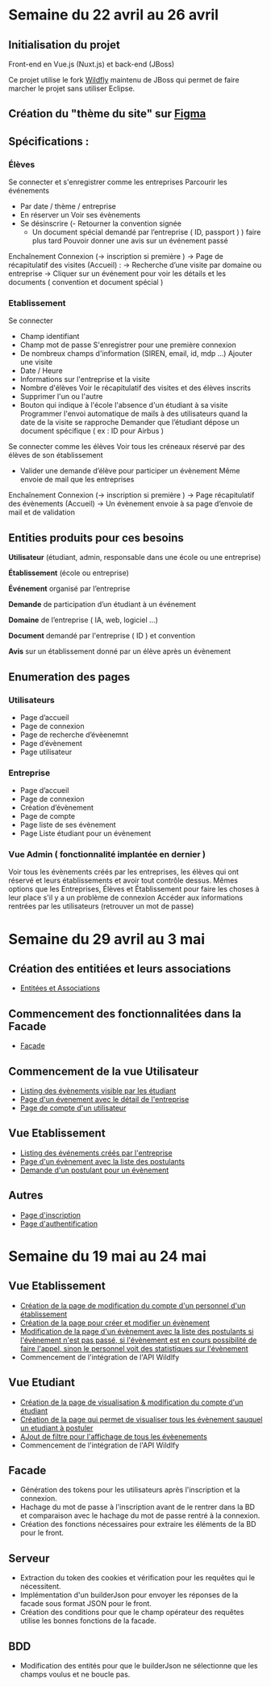 # Semaine du 22 avril au 26 avril

## Initialisation du projet 

Front-end en Vue.js (Nuxt.js) et back-end (JBoss)

Ce projet utilise le fork [Wildfly](https://github.com/wildfly/wildfly) maintenu de JBoss qui permet de faire marcher le projet sans utiliser Eclipse.

## Création du "thème du site" sur [Figma](https://www.figma.com/file/HR0hwzph2oeCbt7P2aPQkL/appli_web?type=design&node-id=0%3A1&mode=design&t=iQpcZF4FbKFyWKLn-1)

## Spécifications : 

### Élèves 

Se connecter et s'enregistrer comme les entreprises
Parcourir les événements
- Par date / thème / entreprise
- En réserver un
Voir ses évènements
- Se désinscrire
(- Retourner la convention signée
	- Un document spécial demandé par l’entreprise ( ID, passport ) ) faire plus tard
Pouvoir donner une avis sur un événement passé

Enchaînement
Connexion (→ inscription si première ) →  Page de récapitulatif des visites (Accueil) :
→ Recherche d’une visite par domaine ou entreprise
→ Cliquer sur un événement pour voir les détails et les documents ( convention et document spécial )


### Etablissement


Se connecter
- Champ identifiant
- Champ mot de passe
S'enregistrer pour une première connexion
- De nombreux champs d'information (SIREN, email, id, mdp ...)
Ajouter une visite
- Date / Heure
- Informations sur l'entreprise et la visite
- Nombre d'élèves
Voir le récapitulatif des visites et des élèves inscrits
- Supprimer l'un ou l'autre
- Bouton qui indique à l'école l'absence d'un étudiant à sa visite
Programmer l'envoi automatique de mails à des utilisateurs quand la date de la visite se rapproche
Demander que l’étudiant dépose un document spécifique ( ex : ID pour Airbus )

Se connecter comme les élèves
Voir tous les créneaux réservé par des élèves de son établissement
- Valider une demande d’élève pour participer un évènement
Même envoie de mail que les entreprises

Enchaînement 
Connexion (→ inscription si première ) → Page récapitulatif des évènements  (Accueil)
→ Un évènement envoie à sa page d’envoie de mail et de validation

## Entities produits pour ces besoins

**Utilisateur** (étudiant, admin, responsable dans une école ou une entreprise) 

**Établissement** (école ou entreprise) 

**Événement** organisé par l’entreprise 

**Demande** de participation d’un étudiant à un événement 

**Domaine** de l’entreprise ( IA, web, logiciel …)

**Document** demandé par l'entreprise ( ID ) et convention

**Avis** sur un établissement donné par un élève après un évènement

## Enumeration des pages

### Utilisateurs

- Page d’accueil
- Page de connexion
- Page de recherche d’évèenemnt
- Page d’évènement
- Page utilisateur

### Entreprise

- Page d’accueil
- Page de connexion
- Création d’évènement
- Page de compte
- Page liste de ses évènement
- Page Liste étudiant pour un évènement

### Vue Admin ( fonctionnalité implantée en dernier )

Voir tous les évènements créés par les entreprises, les élèves qui ont réservé et leurs établissements et avoir tout contrôle dessus.
Mêmes options que les Entreprises, Élèves et Établissement pour faire les choses à leur place s'il y a un problème de connexion
Accéder aux informations rentrées par les utilisateurs (retrouver un mot de passe)

# Semaine du 29 avril au 3 mai

## Création des entitiées et leurs associations

- [Entitées et Associations](back/src/main/java/modele/)

## Commencement des fonctionnalitées dans la Facade

- [Facade](back/src/main/java/vue/)

## Commencement de la vue Utilisateur

- [Listing des évènements visible par les étudiant](front/pages/etudiants/evenement/evenement.vue)
- [Page d'un évenement avec le détail de l'entreprise](front/pages/etudiants/evenement/[id].vue)
- [Page de compte d'un utilisateur](front/pages/etudiants/[id].vue)

## Vue Etablissement

- [Listing des événements créés par l'entreprise](front/pages/etablissement/evenements.vue)
- [Page d'un évènement avec la liste des postulants](front/pages/etablissement/evenement/[id].vue)
- [Demande d'un postulant pour un évènement](front/pages/etablissement/demande/[id].vue)

## Autres

- [Page d'inscription](front/pages/auth/login.vue)
- [Page d'authentification](front/pages/auth/signup.vue)

# Semaine du 19 mai au 24 mai

## Vue Etablissement

- [Création de la page de modification du compte d'un personnel d'un établissement](front/pages/etablissement/demande/compte.vue)
- [Création de la page pour créer et modifier un évènement](front/pages/etablissement/evenement/modifier.vue)
- [Modification de la page d'un évènement avec la liste des postulants si l'évènement n'est pas passé, si l'évènement est en cours possibilité de faire l'appel, sinon le personnel voit des statistiques sur l'évènement](front/pages/etablissement/evenement/[id].vue)
- Commencement de l'intégration de l'API Wildlfy

## Vue Etudiant
- [Création de la page de visualisation & modification du compte d'un étudiant](front/pages/etudiants/[id].vue)
- [Création de la page qui permet de visualiser tous les évènement sauquel un etudiant à postuler](front/pages/etudiants/mesEvenement.vue)
- [AJout de filtre pour l'affichage de tous les évèenements](front/pages/etudiants/evenements.vue)
- Commencement de l'intégration de l'API Wildlfy

## Facade

- Génération des tokens pour les utilisateurs après l'inscription et la connexion.
- Hachage du mot de passe à l'inscription avant de le rentrer dans la BD et comparaison avec le hachage du mot de passe rentré à la connexion.
- Création des fonctions nécessaires pour extraire les éléments de la BD pour le front.

## Serveur

- Extraction du token des cookies et vérification pour les requêtes qui le nécessitent.
- Implémentation d'un builderJson pour envoyer les réponses de la facade sous format JSON pour le front.
- Création des conditions pour que le champ opérateur des requêtes utilise les bonnes fonctions de la facade.

## BDD

- Modification des entités pour que le builderJson ne sélectionne que les champs voulus et ne boucle pas.

